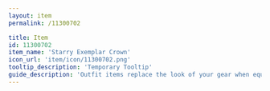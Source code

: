 ```yaml
---
layout: item
permalink: /11300702

title: Item
id: 11300702
item_name: 'Starry Exemplar Crown'
icon_url: 'item/icon/11300702.png'
tooltip_description: 'Temporary Tooltip'
guide_description: 'Outfit items replace the look of your gear when equipped.'
---
```

